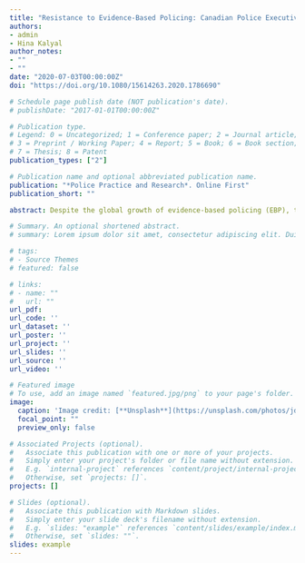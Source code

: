 ```yaml
---
title: "Resistance to Evidence-Based Policing: Canadian Police Executives’ Perceptions as to Which Level of Canadian Policing is Most Resistant"
authors:
- admin
- Hina Kalyal
author_notes:
- ""
- ""
date: "2020-07-03T00:00:00Z"
doi: "https://doi.org/10.1080/15614263.2020.1786690"

# Schedule page publish date (NOT publication's date).
# publishDate: "2017-01-01T00:00:00Z"

# Publication type.
# Legend: 0 = Uncategorized; 1 = Conference paper; 2 = Journal article;
# 3 = Preprint / Working Paper; 4 = Report; 5 = Book; 6 = Book section;
# 7 = Thesis; 8 = Patent
publication_types: ["2"]

# Publication name and optional abbreviated publication name.
publication: "*Police Practice and Research*. Online First"
publication_short: ""

abstract: Despite the global growth of evidence-based policing (EBP), there remains a resistance to change within police organizations that ultimately impedes the adoption of evidence-based practices. As a means of identifying which level of policing is most resistant to EBP, the present study describes results from interviews with 38 sworn and civilian Canadian police executives on their perceptions as to which level of policing – leadership, middle management, or the frontline – is most resistant. The results indicate that although there was no consensus among our participants, the middle management level was perceived as most resistant to EBP for a wide array of reasons. Ultimately, the results have practical implications for police practice that surround the need for a greater adoption of change.

# Summary. An optional shortened abstract.
# summary: Lorem ipsum dolor sit amet, consectetur adipiscing elit. Duis posuere tellus ac convallis placerat. Proin tincidunt magna sed ex sollicitudin condimentum.

# tags:
# - Source Themes
# featured: false

# links:
# - name: ""
#   url: ""
url_pdf: 
url_code: ''
url_dataset: ''
url_poster: ''
url_project: ''
url_slides: ''
url_source: ''
url_video: ''

# Featured image
# To use, add an image named `featured.jpg/png` to your page's folder. 
image:
  caption: 'Image credit: [**Unsplash**](https://unsplash.com/photos/jdD8gXaTZsc)'
  focal_point: ""
  preview_only: false

# Associated Projects (optional).
#   Associate this publication with one or more of your projects.
#   Simply enter your project's folder or file name without extension.
#   E.g. `internal-project` references `content/project/internal-project/index.md`.
#   Otherwise, set `projects: []`.
projects: []

# Slides (optional).
#   Associate this publication with Markdown slides.
#   Simply enter your slide deck's filename without extension.
#   E.g. `slides: "example"` references `content/slides/example/index.md`.
#   Otherwise, set `slides: ""`.
slides: example
---
```

